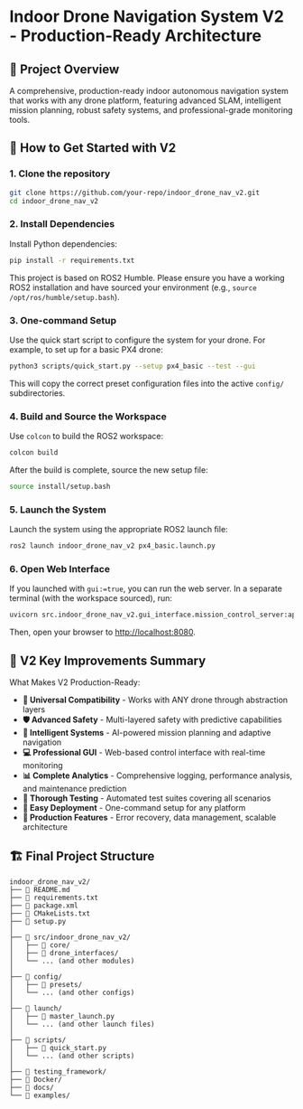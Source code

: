 # Indoor Drone Navigation System V2 - Production-Ready Architecture

## 🎯 Project Overview
A comprehensive, production-ready indoor autonomous navigation system that works with any drone platform, featuring advanced SLAM, intelligent mission planning, robust safety systems, and professional-grade monitoring tools.

## 🚀 How to Get Started with V2

### 1. Clone the repository
```bash
git clone https://github.com/your-repo/indoor_drone_nav_v2.git
cd indoor_drone_nav_v2
```

### 2. Install Dependencies
Install Python dependencies:
```bash
pip install -r requirements.txt
```
This project is based on ROS2 Humble. Please ensure you have a working ROS2 installation and have sourced your environment (e.g., `source /opt/ros/humble/setup.bash`).

### 3. One-command Setup
Use the quick start script to configure the system for your drone. For example, to set up for a basic PX4 drone:
```bash
python3 scripts/quick_start.py --setup px4_basic --test --gui
```
This will copy the correct preset configuration files into the active `config/` subdirectories.

### 4. Build and Source the Workspace
Use `colcon` to build the ROS2 workspace:
```bash
colcon build
```
After the build is complete, source the new setup file:
```bash
source install/setup.bash
```

### 5. Launch the System
Launch the system using the appropriate ROS2 launch file:
```bash
ros2 launch indoor_drone_nav_v2 px4_basic.launch.py
```

### 6. Open Web Interface
If you launched with `gui:=true`, you can run the web server. In a separate terminal (with the workspace sourced), run:
```bash
uvicorn src.indoor_drone_nav_v2.gui_interface.mission_control_server:app --host 0.0.0.0 --port 8080
```
Then, open your browser to [http://localhost:8080](http://localhost:8080).


## 🎯 V2 Key Improvements Summary

What Makes V2 Production-Ready:

- **🔧 Universal Compatibility** - Works with ANY drone through abstraction layers
- **🛡️ Advanced Safety** - Multi-layered safety with predictive capabilities
- **🧠 Intelligent Systems** - AI-powered mission planning and adaptive navigation
- **💻 Professional GUI** - Web-based control interface with real-time monitoring
- **📊 Complete Analytics** - Comprehensive logging, performance analysis, and maintenance prediction
- **🧪 Thorough Testing** - Automated test suites covering all scenarios
- **🚀 Easy Deployment** - One-command setup for any platform
- **📱 Production Features** - Error recovery, data management, scalable architecture

## 🏗️ Final Project Structure
```
indoor_drone_nav_v2/
├── 📄 README.md
├── 📄 requirements.txt
├── 📄 package.xml
├── 📄 CMakeLists.txt
├── 📄 setup.py
│
├── 📁 src/indoor_drone_nav_v2/
│   ├── 📁 core/
│   ├── 📁 drone_interfaces/
│   └── ... (and other modules)
│
├── 📁 config/
│   ├── 📁 presets/
│   └── ... (and other configs)
│
├── 📁 launch/
│   ├── 📄 master_launch.py
│   └── ... (and other launch files)
│
├── 📁 scripts/
│   ├── 📄 quick_start.py
│   └── ... (and other scripts)
│
├── 📁 testing_framework/
├── 📁 Docker/
├── 📁 docs/
└── 📁 examples/
```
